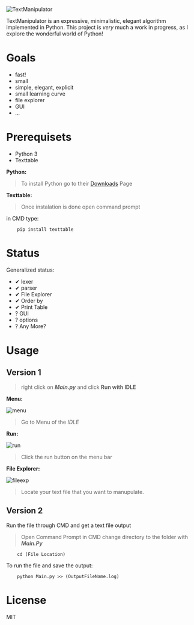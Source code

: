  ![TextManipulator](https://image.ibb.co/b4ziiF/coollogo_com_290181332.png)

TextManipulator is an expressive, minimalistic, elegant algorithm implemented in Python.  This project is _very_ much a work in progress, as I explore the wonderful world of Python!

# Goals

  - fast!
  - small
  - simple, elegant, explicit
  - small learning curve
  - file explorer
  - GUI
  - ...

# Prerequisets
  - Python 3
  - Texttable

**Python:**

 > To install Python go to their [Downloads](https://www.python.org/downloads/) Page
 
**Texttable:**

 > Once instalation is done open command prompt

 in CMD type:

```
    pip install texttable
```

# Status

  Generalized status:

  - ✔ lexer
  - ✔ parser
  - ✔ File Explorer
  - ✔ Order by
  - ✔ Print Table
  - ? GUI
  - ? options
  - ? Any More?

# Usage

## Version 1

> right click on _**Main.py**_ and click **Run with IDLE**


**Menu:**

![menu](https://image.ibb.co/gY12tF/menu.png)

> Go to Menu of the _IDLE_

**Run:**

![run](https://image.ibb.co/gwzoYF/run.png)

> Click the run button on the menu bar

**File Explorer:**

![fileexp](https://preview.ibb.co/g4T47a/file.png)

> Locate your text file that you want to manupulate.

## Version 2
 Run the file through CMD and get a text file output

> Open Command Prompt
 in CMD change directory to the folder with **_Main.Py_**
 
```
    cd (File Location)
```
To run the file and save the output:
```
    python Main.py >> (OutputFileName.log)
```

# License

  MIT
